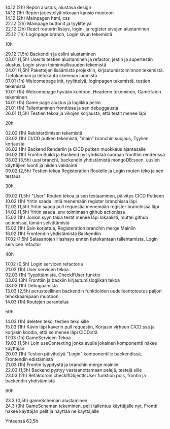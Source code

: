14.12 (2h) Repon alustus, alustava design<br>
14.12 (1h) Repon järjestelyä oikeaan kansio muotoon<br>
14.12 (2h) Mainpagen html, css<br>
22.12 (2h) Mainpage buttonit ja tyylittelyä<br>
22.12 (2h) React routerin lisäys, login- ja register sivujen alustaminen<br>
25.12 (1h) Loginpage branch, Login sivun tekemistä<br>

10h

29.12 (1,5h) Backendin ja eslint alustaminen<br>
03.01 (1,5h) User.ts testien alustaminen ja refactor, jestin ja supertestin alustus, Login sivun toiminnallisuuden tekemistä<br>
04.01 (1,5h) Pakettejen lisäämistä projektiin, kirjautumistoiminnon tekemistä. Tietokannan ja tietokanta skeeman luomista<br>
07.01 (1h)   Welcomepage init, tyylittelyä, loginpagen tekemistä, testien tekemistä<br>
10.01 (1h)   Welcomepage hyvään kuntoon, Headerin tekeminen, GameTabin tekeminen<br>
14.01 (1h)   Game page alustus ja logiikka peliin<br>
21.01 (1h)   Tallentaminen fronttissa ja sen debuggausta <br>
26.01 (1,5h) Testien tekoa ja vikojen korjausta, että testit menee läpi<br>

20h

02.02 (1h) Rekisteröimisen tekemistä<br>
03.02 (1h) CI/CD putken tekemistä, "main" branchin suojaus, Tyylien korjausta<br>
06.02 (1h) Backend Renderiin ja CICD putken muokkaus ajantasalle<br>
06.02 (1h) Frontin Buildi ja Backend nyt yhdistää suoraan fronttiin renderissä<br>
08.02 (3,5h) uusi branchi, backendin yhdistämistä mongoDB:seen, uusien käyttäjien luonti ja niiden validointi<br>
09.02 (2,5h) Testien tekoa Registeration Routelle ja Login routen teko ja sen testaus<br>

30h

09.02 (1,5h) "User" Routen tekoa ja sen testaaminen, päivitys CICD Putkeen<br>
10.02 (1h)   Yritin saada lintiä menemään register branchissa läpi<br>
12.02 (1,5h) Yritin saada pull requestia menemään register branchissa läpi<br>
14.02 (1,5h) Yritin saada .env toimimaan github actionissa<br>
15.02 (1h)   Jonkin syyn takia testit menee läpi lokaalisti, muttei github actionissa, tämän selvittämistä<br>
15.02 (1h)   Sain korjattua, Registeration branchin merge Mainiin<br>
16.02 (1h)   Frontendin yhdistämistä Backendiin<br>
17.02 (1,5h) Salasanojen Hashays ennen tietokantaan tallentamista, Login servicen refactor<br>

40h

17.02 (0,5h) Login servicen refactoria<br>
21.02 (1h)   User servicen tekoa<br>
02.03 (1h)   Tyypittämistä, CheckIfUser funktio<br>
03.03 (3h)   Fronttiin ja backiin kirjautumislogiikan tekoa<br>
08.03 (1h)   Debugaamista<br>
13.03 (2,5h) perusteellinen backendin funktioiden uudelleentoteutus paljon tehokkaampaan muotoon <br>
14.03 (1h)   Routejen parantelua <br>

50h

14.03 (1h)   deleten teko, testien teko sille <br>
15.03 (1h)   Kävin läpi kaverin pull requestin, Korjasin virheen CICD:ssä ja korjasin koodia, että se menee läpi CICD:stä <br>
17.03 (1h)   GameServicen Tekoa <br>
19.03 (1,5h) Loin useContexting jonka avulla jokainen komponentti näkee käyttäjän <br>
20.03 (1h)   Testien päivittelyä "Login" komponentille backendissä, Frontendin edistämistä <br>
21.03 (1h)   Frontin tyypitystä ja branchin merge mainiin.<br>
22.03 (1,5h) Backend pystyy vastaanottamaan pelejä, testejä sille<br>
23.03 (2h)   Refaktoroin checkIfObjectIsUser funktion pois, frontin ja backendin yhdistämistä <br>

60h

23.3 (0,5h) gameScheman alustaminen<br>
24.3 (3h)   GameScheman tekeminen, pelit tallentuu käyttäjälle nyt, Frontti hakee käyttäjän pelit ja näyttää ne käyttäjälle <br>

Yhteensä 63,5h
